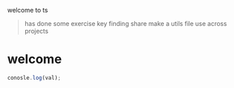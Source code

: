welcome to ts

> has done some exercise
> key finding share
> make a utils file use across projects

# welcome

```javascript
conosle.log(val);
```
